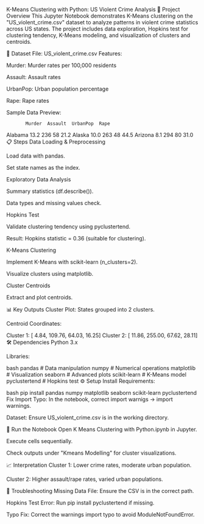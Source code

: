 K-Means Clustering with Python: US Violent Crime Analysis
📜 Project Overview
This Jupyter Notebook demonstrates K-Means clustering on the "US_violent_crime.csv" dataset to analyze patterns in violent crime statistics across US states. The project includes data exploration, Hopkins test for clustering tendency, K-Means modeling, and visualization of clusters and centroids.

📁 Dataset
File: US_violent_crime.csv
Features:

Murder: Murder rates per 100,000 residents

Assault: Assault rates

UrbanPop: Urban population percentage

Rape: Rape rates

Sample Data Preview:

           Murder  Assault  UrbanPop  Rape
Alabama      13.2      236        58  21.2
Alaska       10.0      263        48  44.5
Arizona       8.1      294        80  31.0
📋 Steps
Data Loading & Preprocessing

Load data with pandas.

Set state names as the index.

Exploratory Data Analysis

Summary statistics (df.describe()).

Data types and missing values check.

Hopkins Test

Validate clustering tendency using pyclustertend.

Result: Hopkins statistic = 0.36 (suitable for clustering).

K-Means Clustering

Implement K-Means with scikit-learn (n_clusters=2).

Visualize clusters using matplotlib.

Cluster Centroids

Extract and plot centroids.

📊 Key Outputs
Cluster Plot: States grouped into 2 clusters.

Centroid Coordinates:

Cluster 1: [  4.84, 109.76,  64.03,  16.25]
Cluster 2: [ 11.86, 255.00,  67.62,  28.11]
🛠️ Dependencies
Python 3.x

Libraries:

bash
pandas  # Data manipulation
numpy   # Numerical operations
matplotlib  # Visualization
seaborn  # Advanced plots
scikit-learn  # K-Means model
pyclustertend  # Hopkins test
⚙️ Setup
Install Requirements:

bash
pip install pandas numpy matplotlib seaborn scikit-learn pyclustertend
Fix Import Typo:
In the notebook, correct import warnigs → import warnings.

Dataset: Ensure US_violent_crime.csv is in the working directory.

🚀 Run the Notebook
Open K Means Clustering with Python.ipynb in Jupyter.

Execute cells sequentially.

Check outputs under "Kmeans Modelling" for cluster visualizations.

📈 Interpretation
Cluster 1: Lower crime rates, moderate urban population.

Cluster 2: Higher assault/rape rates, varied urban populations.

🚨 Troubleshooting
Missing Data File: Ensure the CSV is in the correct path.

Hopkins Test Error: Run pip install pyclustertend if missing.

Typo Fix: Correct the warnings import typo to avoid ModuleNotFoundError.
